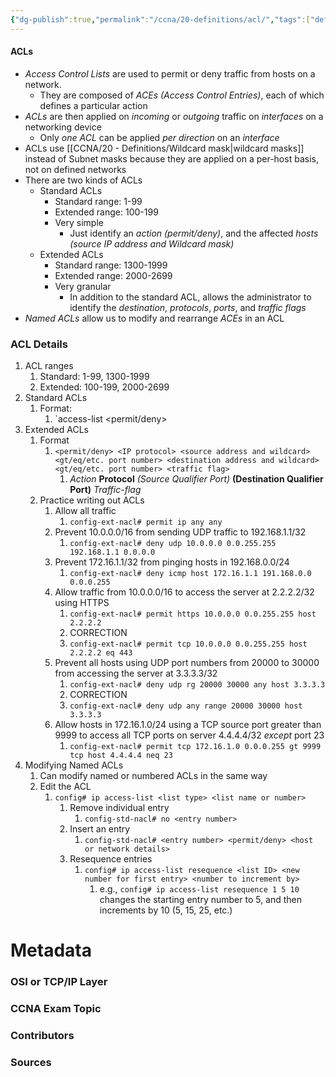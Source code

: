 ```yaml
---
{"dg-publish":true,"permalink":"/ccna/20-definitions/acl/","tags":["defs_ccna"]}
---
```


#### ACLs
- *Access Control Lists* are used to permit or deny traffic from hosts on a network.
	- They are composed of *ACEs (Access Control Entries)*, each of which defines a particular action
- *ACLs* are then applied on *incoming* or *outgoing* traffic on *interfaces* on a networking device
	- Only *one ACL* can be applied *per direction* on an *interface*
- ACLs use [[CCNA/20 - Definitions/Wildcard mask\|wildcard masks]] instead of Subnet masks because they are applied on a per-host basis, not on defined networks
- There are two kinds of ACLs
	- Standard ACLs
		- Standard range: 1-99
		- Extended range: 100-199
		- Very simple
			- Just identify an *action (permit/deny)*, and the affected *hosts (source IP address and Wildcard mask)*
	- Extended ACLs
		- Standard range: 1300-1999
		- Extended range: 2000-2699
		- Very granular
			- In addition to the standard ACL, allows the administrator to identify the *destination*, *protocols*, *ports*, and *traffic flags*
- *Named ACLs* allow us to modify and rearrange *ACEs* in an ACL

### ACL Details
1. ACL ranges
	1. Standard: 1-99, 1300-1999
	2. Extended: 100-199, 2000-2699
2. Standard ACLs
	1. Format:
		1. `access-list <ACL number> <permit/deny> <source-IP> <wildcard mask>
3. Extended ACLs
	1. Format
		1. `<permit/deny> <IP protocol> <source address and wildcard> <gt/eq/etc. port number> <destination address and wildcard> <gt/eq/etc. port number> <traffic flag>` 
			1. *Action* **Protocol** *(Source Qualifier Port)* **(Destination Qualifier Port)** *Traffic-flag*
	2. Practice writing out ACLs
		1. Allow all traffic
			1. `config-ext-nacl# permit ip any any`
		2. Prevent 10.0.0.0/16 from sending UDP traffic to 192.168.1.1/32
			1. `config-ext-nacl# deny udp 10.0.0.0 0.0.255.255 192.168.1.1 0.0.0.0`
		3. Prevent 172.16.1.1/32 from pinging hosts in 192.168.0.0/24
			1. `config-ext-nacl# deny icmp host 172.16.1.1 191.168.0.0 0.0.0.255`
		4. Allow traffic from 10.0.0.0/16 to access the server at 2.2.2.2/32 using HTTPS
			1. `config-ext-nacl# permit https 10.0.0.0 0.0.255.255 host 2.2.2.2`
			2. CORRECTION
			3. `config-ext-nacl# permit tcp 10.0.0.0 0.0.255.255 host 2.2.2.2 eq 443`
		5. Prevent all hosts using UDP port numbers from 20000 to 30000 from accessing the server at 3.3.3.3/32
			1. `config-ext-nacl# deny udp rg 20000 30000 any host 3.3.3.3`
			2. CORRECTION
			3. `config-ext-nacl# deny udp any range 20000 30000 host 3.3.3.3`
		6. Allow hosts in 172.16.1.0/24 using a TCP source port greater than 9999 to access all TCP ports on server 4.4.4.4/32 *except* port 23
			1. `config-ext-nacl# permit tcp 172.16.1.0 0.0.0.255 gt 9999 tcp host 4.4.4.4 neq 23`
4. Modifying Named ACLs
	1. Can modify named or numbered ACLs in the same way
	2. Edit the ACL
		1. `config# ip access-list <list type> <list name or number>`
			1. Remove individual entry
				1. `config-std-nacl# no <entry number>`
			2. Insert an entry
				1. `config-std-nacl# <entry number> <permit/deny> <host or network details>`
			3. Resequence entries
				1. `config# ip access-list resequence <list ID> <new number for first entry> <number to increment by>`
					1. e.g., `config# ip access-list resequence 1 5 10` changes the starting entry number to 5, and then increments by 10 (5, 15, 25, etc.)


# Metadata
### OSI or TCP/IP Layer

### CCNA Exam Topic

### Contributors

### Sources


